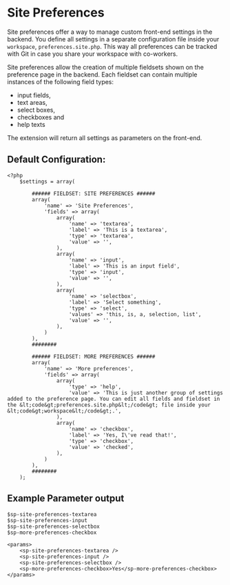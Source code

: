 # Site Preferences

Site preferences offer a way to manage custom front-end settings in the backend. You define all settings in a separate configuration file inside your `workspace`, `preferences.site.php`. This way all preferences can be tracked with Git in case you share your workspace with co-workers.

Site preferences allow the creation of multiple fieldsets shown on the preference page in the backend. Each fieldset can contain multiple instances of the following field types:

- input fields,
- text areas,
- select boxes,
- checkboxes and
- help texts

The extension will return all settings as parameters on the front-end.

## Default Configuration:
	
	<?php
		$settings = array(
	
			###### FIELDSET: SITE PREFERENCES ######
			array(
				'name' => 'Site Preferences',
				'fields' => array(
					array(
						'name' => 'textarea',
						'label' => 'This is a textarea',
						'type' => 'textarea',
						'value' => '',
					),
					array(
						'name' => 'input',
						'label' => 'This is an input field',
						'type' => 'input',
						'value' => '',
					),
					array(
						'name' => 'selectbox',
						'label' => 'Select something',
						'type' => 'select',
						'values' => 'this, is, a, selection, list',
						'value' => '',
					),
				)
			),
			########
	
			###### FIELDSET: MORE PREFERENCES ######
			array(
				'name' => 'More preferences',
				'fields' => array(
					array(
						'type' => 'help',
						'value' => 'This is just another group of settings added to the preference page. You can edit all fields and fieldset in the &lt;code&gt;preferences.site.php&lt;/code&gt; file inside your &lt;code&gt;workspace&lt;/code&gt;.',
					),
					array(
						'name' => 'checkbox',
						'label' => 'Yes, I\'ve read that!',
						'type' => 'checkbox',
						'value' => 'checked',
					),
				)
			),
			########
		);
		
## Example Parameter output
	
	$sp-site-preferences-textarea
	$sp-site-preferences-input
	$sp-site-preferences-selectbox
	$sp-more-preferences-checkbox
	
	<params>
		<sp-site-preferences-textarea />
		<sp-site-preferences-input />
		<sp-site-preferences-selectbox />
		<sp-more-preferences-checkbox>Yes</sp-more-preferences-checkbox>
	</params>
	

	
